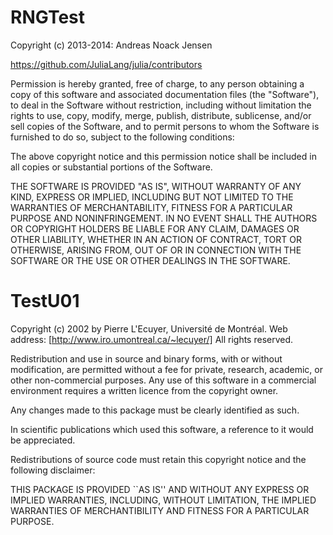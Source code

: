 # RNGTest
Copyright (c) 2013-2014: Andreas Noack Jensen

https://github.com/JuliaLang/julia/contributors

Permission is hereby granted, free of charge, to any person obtaining a copy of this software and associated documentation files (the "Software"), to deal in the Software without restriction, including without limitation the rights to use, copy, modify, merge, publish, distribute, sublicense, and/or sell copies of the Software, and to permit persons to whom the Software is furnished to do so, subject to the following conditions:

The above copyright notice and this permission notice shall be included in all copies or substantial portions of the Software.

THE SOFTWARE IS PROVIDED "AS IS", WITHOUT WARRANTY OF ANY KIND, EXPRESS OR IMPLIED, INCLUDING BUT NOT LIMITED TO THE WARRANTIES OF MERCHANTABILITY, FITNESS FOR A PARTICULAR PURPOSE AND NONINFRINGEMENT. IN NO EVENT SHALL THE AUTHORS OR COPYRIGHT HOLDERS BE LIABLE FOR ANY CLAIM, DAMAGES OR OTHER LIABILITY, WHETHER IN AN ACTION OF CONTRACT, TORT OR OTHERWISE, ARISING FROM, OUT OF OR IN CONNECTION WITH THE SOFTWARE OR THE USE OR OTHER DEALINGS IN THE SOFTWARE.


# TestU01
Copyright (c) 2002 by Pierre L'Ecuyer,
Université de Montréal.
Web address: [http://www.iro.umontreal.ca/~lecuyer/]
All rights reserved.
 
Redistribution and use in source and binary forms, with or without modification, are permitted without a fee for private, research, academic, or other non-commercial purposes. Any use of this software in a commercial environment requires a written licence from the copyright owner.
 
Any changes made to this package must be clearly identified as such.
 
In scientific publications which used this software, a reference to it would be appreciated.
 
Redistributions of source code must retain this copyright notice and the following disclaimer:
 
THIS PACKAGE IS PROVIDED ``AS IS'' AND WITHOUT ANY EXPRESS OR IMPLIED WARRANTIES, INCLUDING, WITHOUT LIMITATION, THE IMPLIED WARRANTIES OF MERCHANTIBILITY AND FITNESS FOR A PARTICULAR PURPOSE.